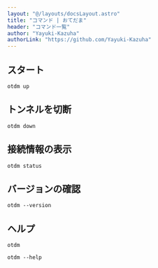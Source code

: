 ```yaml
---
layout: "@/layouts/docsLayout.astro"
title: "コマンド | おてだま"
header: "コマンド一覧"
author: "Yayuki-Kazuha"
authorLink: "https://github.com/Yayuki-Kazuha"
---
```



## スタート

```shell
otdm up
```

## トンネルを切断

```shell
otdm down
```

## 接続情報の表示

```shell
otdm status
```

## バージョンの確認

```shell
otdm --version
```

## ヘルプ

```shell
otdm
```

```shell
otdm --help
```
